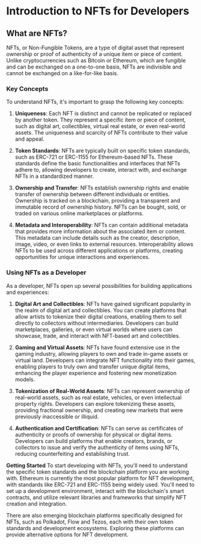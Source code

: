 # **Introduction to NFTs for Developers**

## **What are NFTs?**
NFTs, or Non-Fungible Tokens, are a type of digital asset that represent ownership or proof of authenticity of a unique item or piece of content. Unlike cryptocurrencies such as Bitcoin or Ethereum, which are fungible and can be exchanged on a one-to-one basis, NFTs are indivisible and cannot be exchanged on a like-for-like basis.

### **Key Concepts**
To understand NFTs, it's important to grasp the following key concepts:

1. **Uniqueness**: Each NFT is distinct and cannot be replicated or replaced by another token. They represent a specific item or piece of content, such as digital art, collectibles, virtual real estate, or even real-world assets. The uniqueness and scarcity of NFTs contribute to their value and appeal.

2. **Token Standards**: NFTs are typically built on specific token standards, such as ERC-721 or ERC-1155 for Ethereum-based NFTs. These standards define the basic functionalities and interfaces that NFTs adhere to, allowing developers to create, interact with, and exchange NFTs in a standardized manner.

3. **Ownership and Transfer**: NFTs establish ownership rights and enable transfer of ownership between different individuals or entities. Ownership is tracked on a blockchain, providing a transparent and immutable record of ownership history. NFTs can be bought, sold, or traded on various online marketplaces or platforms.

4. **Metadata and Interoperability**: NFTs can contain additional metadata that provides more information about the associated item or content. This metadata can include details such as the creator, description, image, video, or even links to external resources. Interoperability allows NFTs to be used across different applications or platforms, creating opportunities for unique interactions and experiences.

### **Using NFTs as a Developer**
As a developer, NFTs open up several possibilities for building applications and experiences:

1. **Digital Art and Collectibles**: NFTs have gained significant popularity in the realm of digital art and collectibles. You can create platforms that allow artists to tokenize their digital creations, enabling them to sell directly to collectors without intermediaries. Developers can build marketplaces, galleries, or even virtual worlds where users can showcase, trade, and interact with NFT-based art and collectibles.

2. **Gaming and Virtual Assets**: NFTs have found extensive use in the gaming industry, allowing players to own and trade in-game assets or virtual land. Developers can integrate NFT functionality into their games, enabling players to truly own and transfer unique digital items, enhancing the player experience and fostering new monetization models.

3. **Tokenization of Real-World Assets**: NFTs can represent ownership of real-world assets, such as real estate, vehicles, or even intellectual property rights. Developers can explore tokenizing these assets, providing fractional ownership, and creating new markets that were previously inaccessible or illiquid.

4. **Authentication and Certification**: NFTs can serve as certificates of authenticity or proofs of ownership for physical or digital items. Developers can build platforms that enable creators, brands, or collectors to issue and verify the authenticity of items using NFTs, reducing counterfeiting and establishing trust.

**Getting Started**
To start developing with NFTs, you'll need to understand the specific token standards and the blockchain platform you are working with. Ethereum is currently the most popular platform for NFT development, with standards like ERC-721 and ERC-1155 being widely used. You'll need to set up a development environment, interact with the blockchain's smart contracts, and utilize relevant libraries and frameworks that simplify NFT creation and integration.

There are also emerging blockchain platforms specifically designed for NFTs, such as Polkadot, Flow and Tezos, each with their own token standards and development ecosystems. Exploring these platforms can provide alternative options for NFT development.